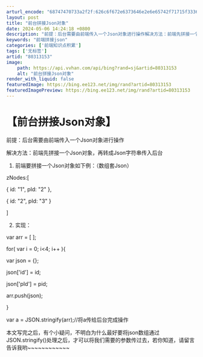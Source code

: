```yaml
---
arturl_encode: "68747470733a2f2f:626c6f672e6373646e2e6e65742f71715f3336363135343038:2f61727469636c652f64657461696c732f3830333133313533"
layout: post
title: "前台拼接Json对象"
date: 2024-05-06 14:24:18 +0800
description: "前提：后台需要由前端传入一个Json对象进行操作解决方法：前端先拼接一个Json对象，再转成Json"
keywords: "前端拼接json"
categories: ['前端知识点积累']
tags: ['无标签']
artid: "80313153"
image:
    path: https://api.vvhan.com/api/bing?rand=sj&artid=80313153
    alt: "前台拼接Json对象"
render_with_liquid: false
featuredImage: https://bing.ee123.net/img/rand?artid=80313153
featuredImagePreview: https://bing.ee123.net/img/rand?artid=80313153
---
```


# 【前台拼接Json对象】

前提：后台需要由前端传入一个Json对象进行操作

解决方法：前端先拼接一个Json对象，再转成Json字符串传入后台

1. 前端要拼接一个Json对象如下例：（数组套Json）

zNodes:[

{ id: "1", pId: "2" },

{ id: "2", pId: "3" }

]

2. 实现：

var arr = [ ];

for( var i = 0; i<4; i++ ){

var json = {};

json['id'] = id;

json['pId'] = pid;

arr.push(json);

}

var a = JSON.stringify(arr);//将a传给后台完成操作

本文写完之后，有个小疑问，不明白为什么最好要将json数组通过JSON.stringify()处理之后，才可以将我们需要的参数传过去，若你知道，请留言告诉我哟~~~~~~~~~~~~